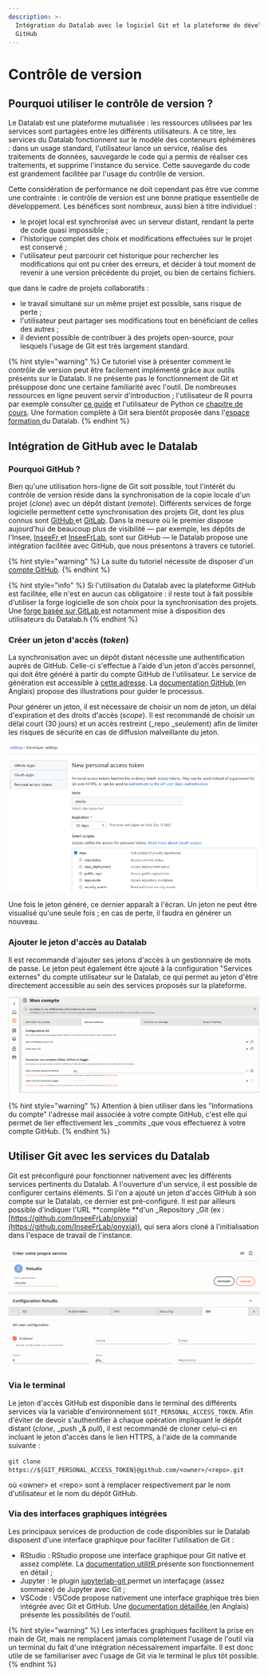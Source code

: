 ```yaml
---
description: >-
  Intégration du Datalab avec le logiciel Git et la plateforme de développement
  GitHub
---
```


# Contrôle de version

## Pourquoi utiliser le contrôle de version ?

Le Datalab est une plateforme mutualisée : les ressources utilisées par les services sont partagées entre les différents utilisateurs. A ce titre, les services du Datalab fonctionnent sur le modèle des conteneurs éphémères : dans un usage standard, l'utilisateur lance un service, réalise des traitements de données, sauvegarde le code qui a permis de réaliser ces traitements, et supprime l'instance du service. Cette sauvegarde du code est grandement facilitée par l'usage du contrôle de version.

Cette considération de performance ne doit cependant pas être vue comme une contrainte : le contrôle de version est une bonne pratique essentielle de développement. Les bénéfices sont nombreux, aussi bien à titre individuel :&#x20;

* le projet local est synchronisé avec un serveur distant, rendant la perte de code quasi impossible ;&#x20;
* l'historique complet des choix et modifications effectuées sur le projet est conservé ;
* l'utilisateur peut parcourir cet historique pour rechercher les modifications qui ont pu créer des erreurs, et décider à tout moment de revenir à une version précédente du projet, ou bien de certains fichiers.

que dans le cadre de projets collaboratifs :&#x20;

* le travail simultané sur un même projet est possible, sans risque de perte ;&#x20;
* l'utilisateur peut partager ses modifications tout en bénéficiant de celles des autres ;
* il devient possible de contribuer à des projets open-source, pour lesquels l'usage de Git est très largement standard.

{% hint style="warning" %}
Ce tutoriel vise à présenter comment le contrôle de version peut être facilement implémenté grâce aux outils présents sur le Datalab. Il ne présente pas le fonctionnement de Git et présuppose donc une certaine familiarité avec l'outil. De nombreuses ressources en ligne peuvent servir d'introduction ; l'utilisateur de R pourra par exemple consulter [ce guide](https://linogaliana.gitlab.io/collaboratif/git.html) et l'utilisateur de Python ce [chapitre de cours](https://linogaliana-teaching.netlify.app/course/git/). Une formation complète à Git sera bientôt proposée dans l'[espace formation ](https://www.sspcloud.fr/documentation)du Datalab.
{% endhint %}

## Intégration de GitHub avec le Datalab

### Pourquoi GitHub ?

Bien qu'une utilisation hors-ligne de Git soit possible, tout l'intérêt du contrôle de version réside dans la synchronisation de la copie locale d'un projet (_clone_) avec un dépôt distant (_remote_). Différents services de forge logicielle permettent cette synchronisation des projets Git, dont les plus connus sont [GitHub ](https://github.com)et [GitLab](https://about.gitlab.com). Dans la mesure où le premier dispose aujourd'hui de beaucoup plus de visibilité — par exemple, les dépôts de l'Insee, [InseeFr ](https://github.com/InseeFrL)et [InseeFrLab](https://github.com/InseeFrLab), sont sur GitHub — le Datalab propose une intégration facilitée avec GitHub, que nous présentons à travers ce tutoriel.

{% hint style="warning" %}
La suite du tutoriel nécessite de disposer d'un [compte GitHub](https://github.com/join).
{% endhint %}

{% hint style="info" %}
Si l'utilisation du Datalab avec la plateforme GitHub est facilitée, elle n'est en aucun cas obligatoire : il reste tout à fait possible d'utiliser la forge logicielle de son choix pour la synchronisation des projets. Une [forge basée sur GitLab ](https://git.lab.sspcloud.fr)est notamment mise à disposition des utilisateurs du Datalab.h
{% endhint %}

### Créer un jeton d'accès (_token_)

La synchronisation avec un dépôt distant nécessite une authentification auprès de GitHub. Celle-ci s'effectue à l'aide d'un jeton d'accès personnel, qui doit être généré à partir du compte GitHub de l'utilisateur. Le service de génération est accessible à [cette adresse](https://github.com/settings/tokens). La [documentation GitHub ](https://docs.github.com/en/authentication/keeping-your-account-and-data-secure/creating-a-personal-access-token)(en Anglais) propose des illustrations pour guider le processus.

Pour générer un jeton, il est nécessaire de choisir un nom de jeton, un délai d'expiration et des droits d'accès (_scope_). Il est recommandé de choisir un délai court (30 jours) et un accès restreint (_repo _seulement) afin de limiter les risques de sécurité en cas de diffusion malveillante du jeton.&#x20;

![Configuration recommandée pour la génération d'un jeton d'accès GitHub](<../.gitbook/assets/token (1).PNG>)

Une fois le jeton généré, ce dernier apparaît à l'écran. Un jeton ne peut être visualisé qu'une seule fois ; en cas de perte, il faudra en générer un nouveau.&#x20;

### Ajouter le jeton d'accès au Datalab

Il est recommandé d'ajouter ses jetons d'accès à un gestionnaire de mots de passe. Le jeton peut également être ajouté à la configuration "Services externes" du compte utilisateur sur le Datalab, ce qui permet au jeton d'être directement accessible au sein des services proposés sur la plateforme.

![Ajouter un jeton d'accès GitHub à un compte utilisateur sur le Datalab](<../.gitbook/assets/git (1).PNG>)

{% hint style="warning" %}
Attention à bien utiliser dans les "Informations du compte" l'adresse mail associée à votre compte GitHub, c'est elle qui permet de lier effectivement les _commits _que vous effectuerez à votre compte GitHub.
{% endhint %}

## Utiliser Git avec les services du Datalab

Git est préconfiguré pour fonctionner nativement avec les différents services pertinents du Datalab. A l'ouverture d'un service, il est possible de configurer certains éléments. Si l'on a ajouté un jeton d'accès GitHub à son compte sur le Datalab, ce dernier est pré-configuré. Il est par ailleurs possible d'indiquer l'URL **complète **d'un _Repository _Git (ex : [https://github.com/InseeFrLab/onyxia](https://github.com/InseeFrLab/onyxia)), qui sera alors cloné à l'initialisation dans l'espace de travail de l'instance.

![Configuration de Git à l'ouverture d'un service](../.gitbook/assets/rstudio.PNG)

### Via le terminal

Le jeton d'accès GitHub est disponible dans le terminal des différents services via la variable d'environnement `$GIT_PERSONAL_ACCESS_TOKEN`. Afin d'éviter de devoir s'authentifier à chaque opération impliquant le dépôt distant (_clone_, _push _& _pull_), il est recommandé de cloner celui-ci en incluant le jeton d'accès dans le lien HTTPS, à l'aide de la commande suivante :

`git clone https://${GIT_PERSONAL_ACCESS_TOKEN}@github.com/<owner>/<repo>.git`

où \<owner> et \<repo> sont à remplacer respectivement par le nom d'utilisateur et le nom du dépôt GitHub.

### Via des interfaces graphiques intégrées

Les principaux services de production de code disponibles sur le Datalab disposent d'une interface graphique pour faciliter l'utilisation de Git :&#x20;

* RStudio : RStudio propose une interface graphique pour Git native et assez complète. La [documentation utilitR ](https://www.book.utilitr.org/git.html)présente son fonctionnement en détail ;
* Jupyter : le plugin [jupyterlab-git ](https://github.com/jupyterlab/jupyterlab-git)permet un interfaçage (assez sommaire) de Jupyter avec Git ;
* VSCode : VSCode propose nativement une interface graphique très bien intégrée avec Git et GitHub. Une [documentation détaillée ](https://code.visualstudio.com/docs/editor/versioncontrol)(en Anglais) présente les possibilités de l'outil.&#x20;

{% hint style="warning" %}
Les interfaces graphiques facilitent la prise en main de Git, mais ne remplacent jamais complètement l'usage de l'outil via un terminal du fait d'une intégration nécessairement imparfaite. Il est donc utile de se familiariser avec l'usage de Git via le terminal le plus tôt possible.
{% endhint %}
